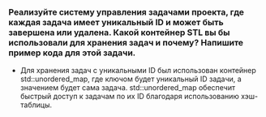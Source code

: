 ### Реализуйте систему управления задачами проекта, где каждая задача имеет уникальный ID и может быть завершена или удалена. Какой контейнер STL вы бы использовали для хранения задач и почему? Напишите пример кода для этой задачи.

- Для хранения задач с уникальными ID был использован контейнер std::unordered_map, где ключом будет уникальный ID задачи, а значением будет сама задача. std::unordered_map обеспечит быстрый доступ к задачам по их ID благодаря использованию хэш-таблицы.
